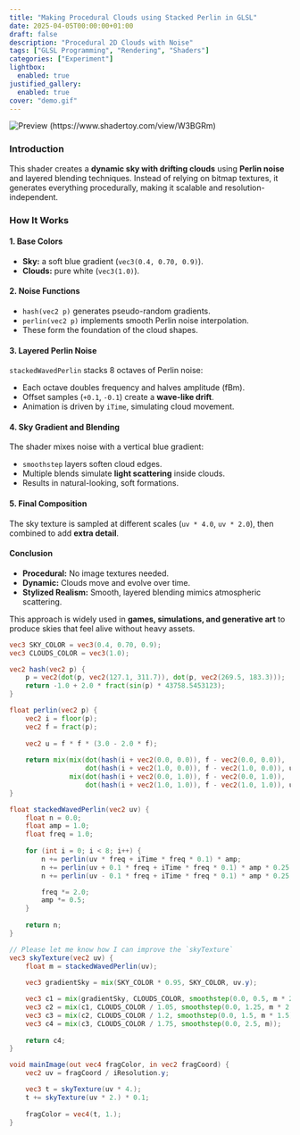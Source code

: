 ```yaml
---
title: "Making Procedural Clouds using Stacked Perlin in GLSL"
date: 2025-04-05T00:00:00+01:00
draft: false
description: "Procedural 2D Clouds with Noise"
tags: ["GLSL Programming", "Rendering", "Shaders"]
categories: ["Experiment"]
lightbox:
  enabled: true
justified_gallery:
  enabled: true
cover: "demo.gif"
---
```


![](demo.gif "Preview (https://www.shadertoy.com/view/W3BGRm)")

### Introduction

This shader creates a **dynamic sky with drifting clouds** using **Perlin noise** and layered blending techniques. Instead of relying on bitmap textures, it generates everything procedurally, making it scalable and resolution-independent.

### How It Works

#### 1. Base Colors
- **Sky:** a soft blue gradient (`vec3(0.4, 0.70, 0.9)`).
- **Clouds:** pure white (`vec3(1.0)`).

#### 2. Noise Functions
- `hash(vec2 p)` generates pseudo-random gradients.
- `perlin(vec2 p)` implements smooth Perlin noise interpolation.
- These form the foundation of the cloud shapes.

#### 3. Layered Perlin Noise
`stackedWavedPerlin` stacks 8 octaves of Perlin noise:
- Each octave doubles frequency and halves amplitude (fBm).
- Offset samples (`+0.1`, `-0.1`) create a **wave-like drift**.
- Animation is driven by `iTime`, simulating cloud movement.

#### 4. Sky Gradient and Blending
The shader mixes noise with a vertical blue gradient:
- `smoothstep` layers soften cloud edges.
- Multiple blends simulate **light scattering** inside clouds.
- Results in natural-looking, soft formations.

#### 5. Final Composition
The sky texture is sampled at different scales (`uv * 4.0`, `uv * 2.0`), then combined to add **extra detail**.

#### Conclusion
- **Procedural:** No image textures needed.
- **Dynamic:** Clouds move and evolve over time.
- **Stylized Realism:** Smooth, layered blending mimics atmospheric scattering.

This approach is widely used in **games, simulations, and generative art** to produce skies that feel alive without heavy assets.

```glsl
vec3 SKY_COLOR = vec3(0.4, 0.70, 0.9);
vec3 CLOUDS_COLOR = vec3(1.0);

vec2 hash(vec2 p) {
    p = vec2(dot(p, vec2(127.1, 311.7)), dot(p, vec2(269.5, 183.3)));
    return -1.0 + 2.0 * fract(sin(p) * 43758.5453123);
}

float perlin(vec2 p) {
    vec2 i = floor(p);
    vec2 f = fract(p);
    
    vec2 u = f * f * (3.0 - 2.0 * f);
    
    return mix(mix(dot(hash(i + vec2(0.0, 0.0)), f - vec2(0.0, 0.0)),
                   dot(hash(i + vec2(1.0, 0.0)), f - vec2(1.0, 0.0)), u.x),
               mix(dot(hash(i + vec2(0.0, 1.0)), f - vec2(0.0, 1.0)),
                   dot(hash(i + vec2(1.0, 1.0)), f - vec2(1.0, 1.0)), u.x), u.y);
}

float stackedWavedPerlin(vec2 uv) {
    float n = 0.0;
    float amp = 1.0;
    float freq = 1.0;
    
    for (int i = 0; i < 8; i++) {
        n += perlin(uv * freq + iTime * freq * 0.1) * amp;
        n += perlin(uv + 0.1 * freq + iTime * freq * 0.1) * amp * 0.25;
        n += perlin(uv - 0.1 * freq + iTime * freq * 0.1) * amp * 0.25;

        freq *= 2.0;
        amp *= 0.5;
    }
    
    return n;
}

// Please let me know how I can improve the `skyTexture`
vec3 skyTexture(vec2 uv) {    
    float m = stackedWavedPerlin(uv);
    
    vec3 gradientSky = mix(SKY_COLOR * 0.95, SKY_COLOR, uv.y);

    vec3 c1 = mix(gradientSky, CLOUDS_COLOR, smoothstep(0.0, 0.5, m * 2.5));
    vec3 c2 = mix(c1, CLOUDS_COLOR / 1.05, smoothstep(0.0, 1.25, m * 2.));
    vec3 c3 = mix(c2, CLOUDS_COLOR / 1.2, smoothstep(0.0, 1.5, m * 1.5));
    vec3 c4 = mix(c3, CLOUDS_COLOR / 1.75, smoothstep(0.0, 2.5, m));
    
    return c4;
}

void mainImage(out vec4 fragColor, in vec2 fragCoord) {    
    vec2 uv = fragCoord / iResolution.y;

    vec3 t = skyTexture(uv * 4.);
    t += skyTexture(uv * 2.) * 0.1;
    
    fragColor = vec4(t, 1.);
}
```